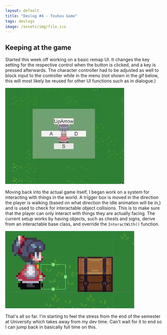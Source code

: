```yaml
---
layout: default
title: "Devlog #4 - Touhou Game"
tags: devlogs
image: /assets/img/file.ico
---
```


## Keeping at the game

Started this week off working on a basic remap UI. It changes the key setting for the respective control when the button is clicked, and a key is pressed afterwards. The character controller had to be adjusted as well to block input to the controller while in the menu (not shown in the gif below, this will most likely be reused for other UI functions such as in dialogue.) 

![Remapping example](/images/devlogs/4/input_menu.gif)

Moving back into the actual game itself, I began work on a system for interacting with things in the world. A trigger box is moved in the direction the player is walking (based on what direction the idle animation will be in,) and is used to check for interactable object collisions. This is to make sure that the player can only interact with things they are actually facing. The current setup works by having objects, such as chests and signs, derive from an interactable base class, and override the `InteractWith()` function.

![Interaction trigger](/images/devlogs/4/interaction_box.png)

That's all so far. I'm starting to feel the stress from the end of the semester at University which takes away from my dev time. Can't wait for it to end so I can jump back in basically full time on this.

